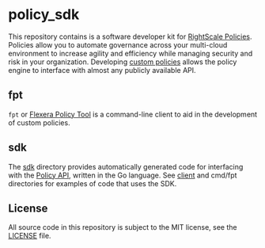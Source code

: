 # policy_sdk

This repository contains is a software developer kit for [RightScale Policies](https://docs.rightscale.com/policies/). Policies allow you to automate governance across your multi-cloud environment to increase agility and efficiency while managing security and risk in your organization. Developing [custom policies](https://docs.rightscale.com/policies/getting_started/custom_policy.html) allows the policy engine to interface with almost any publicly available API.

## fpt

`fpt` or [Flexera Policy Tool](https://github.com/rightscale/policy_sdk/tree/master/cmd/fpt/README.md) is a command-line client to aid in the development of custom policies.

## sdk

The [sdk](https://github.com/rightscale/policy_sdk/tree/master/sdk) directory provides automatically generated code for interfacing with the [Policy API](https://reference.rightscale.com/governance-policies/), written in the Go language. See [client](https://github.com/rightscale/policy_sdk/tree/master/client) and cmd/fpt directories for examples of code that uses the SDK.

## License

All source code in this repository is subject to the MIT license, see the
[LICENSE](https://github.com/rightscale/fpt/blob/master/LICENSE) file.